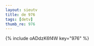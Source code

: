```yaml
--- 
layout: sieutv
title: de 976
tags: [detv]
thumb_re: 976
---
```

{% include oADdzK6f4W key="976" %} 
